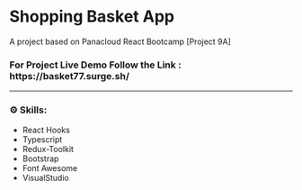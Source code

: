 <h1>Shopping Basket App</h1>

<p>A project based on Panacloud React Bootcamp [Project 9A]</p>

<h3>For Project Live Demo Follow the Link : https://basket77.surge.sh/</h3>

<hr />
<h3> ⚙ Skills:</h3>

<ul>
  <li>React Hooks</li>
  <li>Typescript</li>
  <li>Redux-Toolkit</li>
  <li>Bootstrap</li>  
  <li>Font Awesome</li>    
  
  <li>VisualStudio</li>
  
</ul>
 
